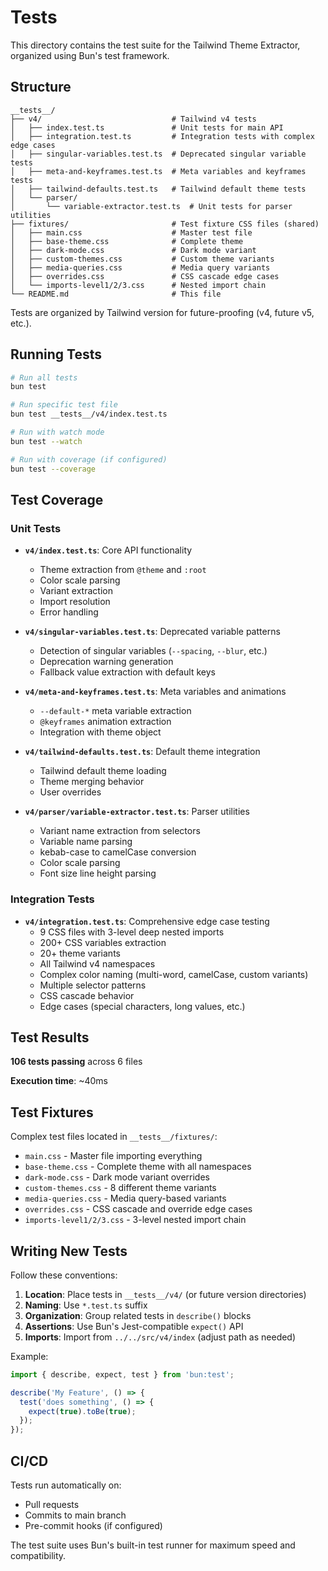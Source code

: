 # Tests

This directory contains the test suite for the Tailwind Theme Extractor, organized using Bun's test framework.

## Structure

```
__tests__/
├── v4/                             # Tailwind v4 tests
│   ├── index.test.ts               # Unit tests for main API
│   ├── integration.test.ts         # Integration tests with complex edge cases
│   ├── singular-variables.test.ts  # Deprecated singular variable tests
│   ├── meta-and-keyframes.test.ts  # Meta variables and keyframes tests
│   ├── tailwind-defaults.test.ts   # Tailwind default theme tests
│   └── parser/
│       └── variable-extractor.test.ts  # Unit tests for parser utilities
├── fixtures/                       # Test fixture CSS files (shared)
│   ├── main.css                    # Master test file
│   ├── base-theme.css              # Complete theme
│   ├── dark-mode.css               # Dark mode variant
│   ├── custom-themes.css           # Custom theme variants
│   ├── media-queries.css           # Media query variants
│   ├── overrides.css               # CSS cascade edge cases
│   └── imports-level1/2/3.css      # Nested import chain
└── README.md                       # This file
```

Tests are organized by Tailwind version for future-proofing (v4, future v5, etc.).

## Running Tests

```bash
# Run all tests
bun test

# Run specific test file
bun test __tests__/v4/index.test.ts

# Run with watch mode
bun test --watch

# Run with coverage (if configured)
bun test --coverage
```

## Test Coverage

### Unit Tests

- **`v4/index.test.ts`**: Core API functionality
  - Theme extraction from `@theme` and `:root`
  - Color scale parsing
  - Variant extraction
  - Import resolution
  - Error handling

- **`v4/singular-variables.test.ts`**: Deprecated variable patterns
  - Detection of singular variables (`--spacing`, `--blur`, etc.)
  - Deprecation warning generation
  - Fallback value extraction with default keys

- **`v4/meta-and-keyframes.test.ts`**: Meta variables and animations
  - `--default-*` meta variable extraction
  - `@keyframes` animation extraction
  - Integration with theme object

- **`v4/tailwind-defaults.test.ts`**: Default theme integration
  - Tailwind default theme loading
  - Theme merging behavior
  - User overrides

- **`v4/parser/variable-extractor.test.ts`**: Parser utilities
  - Variant name extraction from selectors
  - Variable name parsing
  - kebab-case to camelCase conversion
  - Color scale parsing
  - Font size line height parsing

### Integration Tests

- **`v4/integration.test.ts`**: Comprehensive edge case testing
  - 9 CSS files with 3-level deep nested imports
  - 200+ CSS variables extraction
  - 20+ theme variants
  - All Tailwind v4 namespaces
  - Complex color naming (multi-word, camelCase, custom variants)
  - Multiple selector patterns
  - CSS cascade behavior
  - Edge cases (special characters, long values, etc.)

## Test Results

**106 tests passing** across 6 files

**Execution time**: ~40ms

## Test Fixtures

Complex test files located in `__tests__/fixtures/`:

- `main.css` - Master file importing everything
- `base-theme.css` - Complete theme with all namespaces
- `dark-mode.css` - Dark mode variant overrides
- `custom-themes.css` - 8 different theme variants
- `media-queries.css` - Media query-based variants
- `overrides.css` - CSS cascade and override edge cases
- `imports-level1/2/3.css` - 3-level nested import chain

## Writing New Tests

Follow these conventions:

1. **Location**: Place tests in `__tests__/v4/` (or future version directories)
2. **Naming**: Use `*.test.ts` suffix
3. **Organization**: Group related tests in `describe()` blocks
4. **Assertions**: Use Bun's Jest-compatible `expect()` API
5. **Imports**: Import from `../../src/v4/index` (adjust path as needed)

Example:

```typescript
import { describe, expect, test } from 'bun:test';

describe('My Feature', () => {
  test('does something', () => {
    expect(true).toBe(true);
  });
});
```

## CI/CD

Tests run automatically on:

- Pull requests
- Commits to main branch
- Pre-commit hooks (if configured)

The test suite uses Bun's built-in test runner for maximum speed and compatibility.
